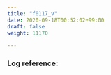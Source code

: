 ```yaml
---
title: "f0117_v"
date: 2020-09-18T00:52:02+99:00
draft: false
weight: 11170

---
```


### Log reference: <no value>

```
